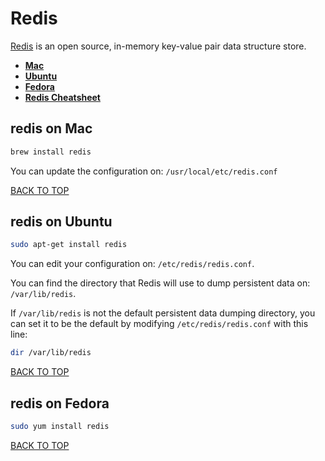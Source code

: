 Redis
=====
[Redis](https://redis.io) is an open source, in-memory key-value pair data structure store.

* [**Mac**](#redis-on-mac)
* [**Ubuntu**](#redis-on-ubuntu)
* [**Fedora**](#redis-on-fedora)
* [**Redis Cheatsheet**](https://github.com/ctrl-alt-del/devenv/blob/master/cheatsheet/redis)


## redis on Mac
```sh
brew install redis
```
You can update the configuration on: `/usr/local/etc/redis.conf`

[BACK TO TOP](https://github.com/ctrl-alt-del/devenv/tree/master/cache)



## redis on Ubuntu
```sh
sudo apt-get install redis
```

You can edit your configuration on: `/etc/redis/redis.conf`.

You can find the directory that Redis will use to dump persistent data on: `/var/lib/redis`.

If `/var/lib/redis` is not the default persistent data dumping directory, you can set it to be the default by modifying `/etc/redis/redis.conf` with this line:
```sh
dir /var/lib/redis
```
[BACK TO TOP](https://github.com/ctrl-alt-del/devenv/tree/master/cache)



## redis on Fedora
```sh
sudo yum install redis
```
[BACK TO TOP](https://github.com/ctrl-alt-del/devenv/tree/master/cache)
